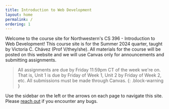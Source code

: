 ```yaml
---
title: Introduction to Web Development
layout: home
permalink: /
ordering: 1
---
```


Welcome to the course site for Northwestern's CS 396 - Introduction to Web Development! This course site is for the Summer 2024 quarter, taught by Victoria C. Chávez (Prof V/they/she). All materials for the course will be posted on this website and we will use Canvas only for announcements and submitting assignments.

> All assignments are due by Friday 11:59pm CT of the week we're on. That is, Unit 1 is due by Friday of Week 1, Unit 2 by Friday of Week 2, etc. All submissions must be made through Canvas.
{: .block-warning }

Use the sidebar on the left or the arrows on each page to navigate this site. Please [reach out](mailto:vcchavez@u.northwestern.edu) if you encounter any bugs.